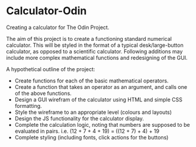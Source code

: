 # Calculator-Odin
Creating a calculator for The Odin Project. 


The aim of this project is to create a functioning standard numerical calculator. This will be styled in the format of a typical desk/large-button calculator, as opposed to a scientific calculator. Following additions may include more complex mathematical functions and redesigning of the GUI. 

A hypothetical outline of the project: 
- Create functions for each of the basic mathematical operators.
- Create a function that takes an operator as an argument, and calls one of the above functions. 
- Design a GUI wirefram of the calculator using HTML and simple CSS formatting. 
- Style the wireframe to an appropriate level (colours and layouts)
- Design the JS functionality for the calculator display. 
- Complete the calculation logic, noting that numbers are supposed to be evaluated in pairs. i.e. (12 + 7  + 4 + 19) = ((12 + 7) + 4) + 19
- Complete styling (including fonts, click actions for the buttons)
